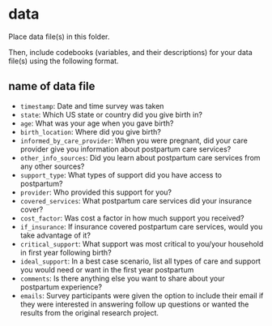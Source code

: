 # data

Place data file(s) in this folder.

Then, include codebooks (variables, and their descriptions) for your data file(s)
using the following format.

## name of data file

- `timestamp`: Date and time survey was taken
- `state`: Which US state or country did you give birth in? 
- `age`: What was your age when you gave birth?
- `birth_location`: Where did you give birth?
- `informed_by_care_provider`: When you were pregnant, did your care provider give you information about postpartum care services?
- `other_info_sources`: Did you learn about postpartum care services from any other sources?
- `support_type`: What types of support did you have access to postpartum?
- `provider`: Who provided this support for you?
- `covered_services`: What postpartum care services did your insurance cover?
- `cost_factor`: Was cost a factor in how much support you received?
- `if_insurance`: If insurance covered postpartum care services, would you take advantage of it?
- `critical_support`: What support was most critical to you/your household in first year following birth?
- `ideal_support`: In a best case scenario, list all types of care and support you would need or want in the first year postpartum
- `comments`: Is there anything else you want to share about your postpartum experience?
- `emails`: Survey participants were given the option to include their email if they were interested in answering follow up questions or wanted the results from the original research project.
